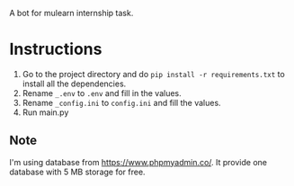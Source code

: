 A bot for mulearn internship task. 

# Instructions
1. Go to the project directory and do `pip install -r requirements.txt` to install all the dependencies.
2. Rename `_.env` to `.env` and fill in the values.
3. Rename `_config.ini` to `config.ini` and fill the values.
4. Run main.py

## Note
I'm using database from https://www.phpmyadmin.co/. It provide one database with 5 MB storage for free. 
